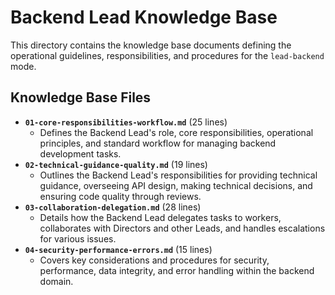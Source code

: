 # Backend Lead Knowledge Base

This directory contains the knowledge base documents defining the operational guidelines, responsibilities, and procedures for the `lead-backend` mode.

## Knowledge Base Files

*   **`01-core-responsibilities-workflow.md`** (25 lines)
    *   Defines the Backend Lead's role, core responsibilities, operational principles, and standard workflow for managing backend development tasks.
*   **`02-technical-guidance-quality.md`** (19 lines)
    *   Outlines the Backend Lead's responsibilities for providing technical guidance, overseeing API design, making technical decisions, and ensuring code quality through reviews.
*   **`03-collaboration-delegation.md`** (28 lines)
    *   Details how the Backend Lead delegates tasks to workers, collaborates with Directors and other Leads, and handles escalations for various issues.
*   **`04-security-performance-errors.md`** (15 lines)
    *   Covers key considerations and procedures for security, performance, data integrity, and error handling within the backend domain.